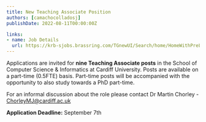 ```yaml
---
title: New Teaching Associate Position
authors: [camachocolladosj]
publishDate: 2022-08-11T00:00:00Z

links:
- name: Job Details
  url: https://krb-sjobs.brassring.com/TGnewUI/Search/home/HomeWithPreLoad?partnerid=30011&siteid=5460&PageType=JobDetails&jobid=1987523#jobDetails=1987523_5460
---
```


Applications are invited for **nine Teaching Associate posts** in the School of Computer Science & Informatics at Cardiff University. Posts are available on a part-time (0.5FTE) basis. Part-time posts will be accompanied with the opportunity to also study towards a PhD part-time.

<!--more-->

For an informal discussion about the role please contact Dr Martin Chorley - ChorleyMJ@cardiff.ac.uk

**Application Deadline:** September 7th
